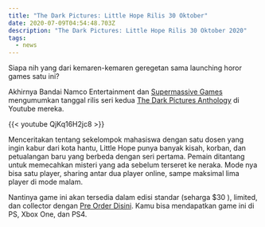 ```yaml
---
title: "The Dark Pictures: Little Hope Rilis 30 Oktober"
date: 2020-07-09T04:54:48.703Z
description: "The Dark Pictures: Little Hope Rilis 30 Oktober 2020"
tags:
  - news
---
```

Siapa nih yang dari kemaren-kemaren geregetan sama launching horor games satu ini?

Akhirnya Bandai Namco Entertainment dan [Supermassive Games](https://www.supermassivegames.com/) mengumumkan tanggal rilis seri kedua [The Dark Pictures Anthology](https://www.thedarkpictures.com/) di Youtube mereka.

{{< youtube QjKq16H2jc8 >}}

Menceritakan tentang sekelompok mahasiswa dengan satu dosen yang ingin kabur dari kota hantu, Little Hope punya banyak kisah, korban, dan petualangan baru yang berbeda dengan seri pertama. Pemain ditantang untuk memecahkan misteri yang ada sebelum terseret ke neraka. Mode nya bisa satu player, sharing antar dua player online, sampe maksimal lima player di mode malam.

Nantinya game ini akan tersedia dalam edisi standar (seharga $30 ), limited, dan collector dengan [Pre Order Disini](https://bnent.eu/Buy_LittleHope). Kamu bisa mendapatkan game ini di PS, Xbox One, dan PS4.
